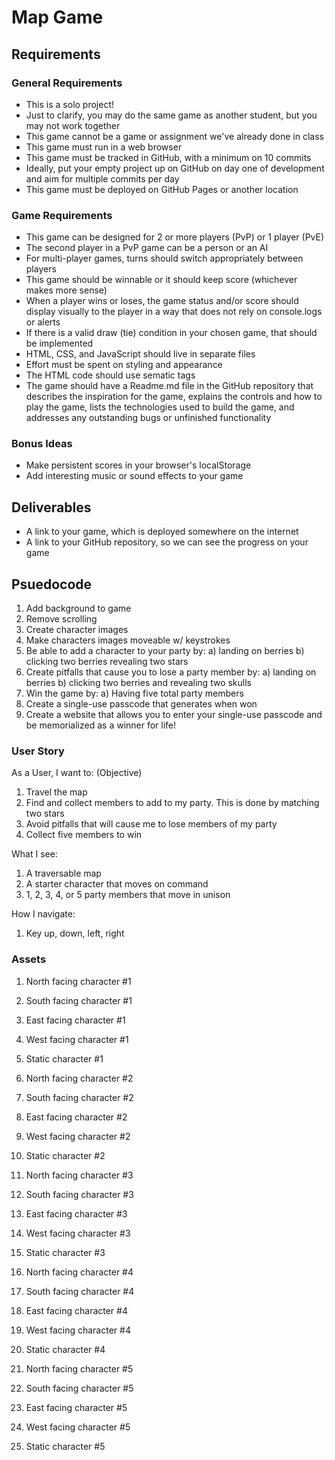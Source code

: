 # Map Game

## Requirements

### General Requirements
- This is a solo project!
- Just to clarify, you may do the same game as another student, but you may not work together
- This game cannot be a game or assignment we've already done in class
- This game must run in a web browser
- This game must be tracked in GitHub, with a minimum on 10 commits
- Ideally, put your empty project up on GitHub on day one of development and aim for multiple commits per day
- This game must be deployed on GitHub Pages or another location
### Game Requirements
- This game can be designed for 2 or more players (PvP) or 1 player (PvE)
- The second player in a PvP game can be a person or an AI
- For multi-player games, turns should switch appropriately between players
- This game should be winnable or it should keep score (whichever makes more sense)
- When a player wins or loses, the game status and/or score should display visually to the player in a way that does not rely on console.logs or alerts
- If there is a valid draw (tie) condition in your chosen game, that should be implemented
- HTML, CSS, and JavaScript should live in separate files
- Effort must be spent on styling and appearance
- The HTML code should use sematic tags
- The game should have a Readme.md file in the GitHub repository that describes the inspiration for the game, explains the controls and how to play the game, lists the technologies used to build the game, and addresses any outstanding bugs or unfinished functionality
### Bonus Ideas
- Make persistent scores in your browser's localStorage
- Add interesting music or sound effects to your game
## Deliverables
- A link to your game, which is deployed somewhere on the internet
- A link to your GitHub repository, so we can see the progress on your game


## Psuedocode
1. Add background to game
2. Remove scrolling
3. Create character images
4. Make characters images moveable w/ keystrokes
5. Be able to add a character to your party by: 
   a) landing on berries 
   b) clicking two berries revealing two stars
6. Create pitfalls that cause you to lose a party member by:
   a) landing on berries
   b) clicking two berries and revealing two skulls
7. Win the game by:
   a) Having five total party members
8. Create a single-use passcode that generates when won
9. Create a website that allows you to enter your single-use passcode and be memorialized as a winner for life!

### User Story
As a User, I want to: (Objective)
1. Travel the map
2. Find and collect members to add to my party. This is done by matching two stars
3. Avoid pitfalls that will cause me to lose members of my party
4. Collect five members to win

What I see:
1. A traversable map
2. A starter character that moves on command
3. 1, 2, 3, 4, or 5 party members that move in unison

How I navigate:
1. Key up, down, left, right



### Assets
1. North facing character #1 
2. South facing character #1
3. East facing character #1
4. West facing character #1
5. Static character #1

1. North facing character #2 
2. South facing character #2
3. East facing character #2
4. West facing character #2
5. Static character #2

1. North facing character #3 
2. South facing character #3
3. East facing character #3
4. West facing character #3
5. Static character #3

1. North facing character #4 
2. South facing character #4
3. East facing character #4
4. West facing character #4
5. Static character #4

1. North facing character #5 
2. South facing character #5
3. East facing character #5
4. West facing character #5
5. Static character #5
